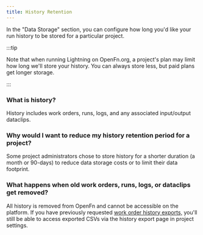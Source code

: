 ```yaml
---
title: History Retention
---
```


In the "Data Storage" section, you can configure how long you'd like your run
history to be stored for a particular project.

:::tip

Note that when running Lightning on OpenFn.org, a project's plan may limit how
long we'll store your history. You can always store less, but paid plans get
longer storage.

:::

### What is history?

History includes work orders, runs, logs, and any associated input/output
dataclips.

### Why would I want to reduce my history retention period for a project?

Some project administrators chose to store history for a shorter duration (a
month or 90-days) to reduce data storage costs or to limit their data footprint.

### What happens when old work orders, runs, logs, or dataclips get removed?

All history is removed from OpenFn and cannot be accessible on the platform. If
you have previously requested
[work order history exports,](/documentation/manage-projects/io-data-storage?_gl=1*1x5ctqh*_gcl_au*MTE3Njc2MDkyMC4xNzI0MjQzMTAwLjY0NTI0ODAyMC4xNzI3MTY5OTM5LjE3MjcxNjk5NDA.#export-history)
you'll still be able to access exported CSVs via the history export page in
project settings.
